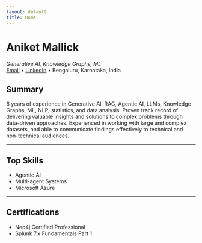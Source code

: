 ```yaml
---
layout: default
title: Home
---
```


# Aniket Mallick
*Generative AI, Knowledge Graphs, ML*
<br>
[Email](mailto:aniketmallick.am@gmail.com) • [LinkedIn](https://www.linkedin.com/in/aniketmallick) • Bengaluru, Karnataka, India

## Summary

6 years of experience in Generative AI, RAG, Agentic AI, LLMs, Knowledge Graphs, ML, NLP, statistics, and data analysis. Proven track record of delivering valuable insights and solutions to complex problems through data-driven approaches. Experienced in working with large and complex datasets, and able to communicate findings effectively to technical and non-technical audiences.

---

## Top Skills

*   Agentic AI
*   Multi-agent Systems
*   Microsoft Azure

---

## Certifications

*   Neo4j Certified Professional
*   Splunk 7.x Fundamentals Part 1